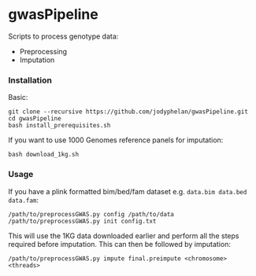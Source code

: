 # gwasPipeline

Scripts to process genotype data:
* Preprocessing
* Imputation


### Installation
Basic:
```
git clone --recursive https://github.com/jodyphelan/gwasPipeline.git
cd gwasPipeline
bash install_prerequisites.sh
```
If you want to use 1000 Genomes reference panels for imputation:
```
bash download_1kg.sh
```

### Usage
If you have a plink formatted bim/bed/fam dataset e.g. `data.bim data.bed data.fam`:
```
/path/to/preprocessGWAS.py config /path/to/data
/path/to/preprocessGWAS.py init config.txt
```
This will use the 1KG data downloaded earlier and perform all the steps required before imputation. This can then be followed by imputation:
```
/path/to/preprocessGWAS.py impute final.preimpute <chromosome> <threads>
```

